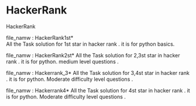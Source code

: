 # HackerRank
HackerRank 
  
file_namw : HackerRank1st*    
All the Task solution for 1st star in hacker rank .
it is for python basics. 

file_namw : HackerRank2st*
All the Task solution for 2,3st star in hacker rank .
it is for python. 
medium level questions .
 
file_namw : Hackerrank_3*
All the Task solution for 3,4st star in hacker rank .
it is for python.
Moderate difficulty level questions .

file_namw : Hackerrank4*
All the Task solution for 4st star in hacker rank .
it is for python.
Moderate difficulty level questions .
 


